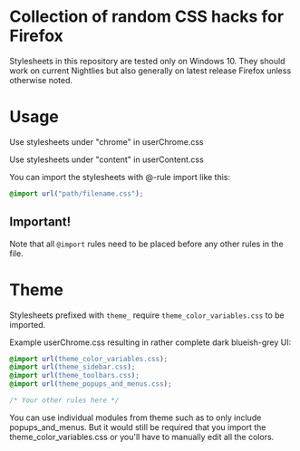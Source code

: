 # Collection of random CSS hacks for Firefox

Stylesheets in this repository are tested only on Windows 10. They should work on current Nightlies but also generally on latest release Firefox unless otherwise noted.

# Usage

Use stylesheets under "chrome" in userChrome.css

Use stylesheets under "content" in userContent.css

You can import the stylesheets with @-rule import like this:

```css
@import url("path/filename.css");
```

## Important!

Note that all `@import` rules need to be placed before any other rules in the file.

# Theme

Stylesheets prefixed with `theme_` require `theme_color_variables.css` to be imported.

Example userChrome.css resulting in rather complete dark blueish-grey UI:

```css
@import url(theme_color_variables.css);
@import url(theme_sidebar.css);
@import url(theme_toolbars.css);
@import url(theme_popups_and_menus.css);

/* Your other rules here */
```

You can use individual modules from theme such as to only include popups_and_menus. But it would still be required that you import the theme_color_variables.css or you'll have to manually edit all the colors.
